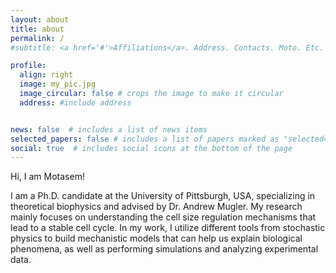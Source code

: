 ```yaml
---
layout: about
title: about
permalink: /
#subtitle: <a href='#'>Affiliations</a>. Address. Contacts. Moto. Etc.

profile:
  align: right
  image: my_pic.jpg
  image_circular: false # crops the image to make it circular
  address: #include address


news: false  # includes a list of news items
selected_papers: false # includes a list of papers marked as "selected={true}"
social: true  # includes social icons at the bottom of the page
---
```

Hi, I am Motasem!

 I am a Ph.D. candidate at the University of Pittsburgh, USA, specializing in theoretical biophysics and advised by Dr. Andrew Mugler. My research mainly focuses on understanding the cell size regulation mechanisms that lead to a stable cell cycle. In my work, I utilize different tools from stochastic physics to build mechanistic models that can help us explain biological phenomena, as well as performing simulations and analyzing experimental data.
